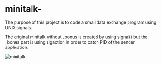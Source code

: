 # minitalk-
The purpose of this project is to code a small data exchange program using UNIX signals.

The original minitalk without _bonus is created by using signal()
but the _bonus part is using sigaction in order to catch PID of the sender application.

![minitalk](https://github.com/user-attachments/assets/abf7e356-8666-44e8-a9a5-d5a8cd6629ee)
